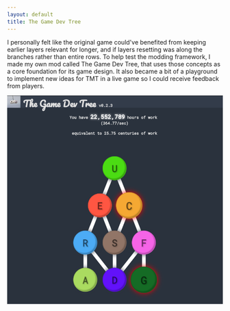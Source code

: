 ```yaml
---
layout: default
title: The Game Dev Tree
---
```

I personally felt like the original game could've benefited from keeping earlier layers relevant for longer, and if layers resetting was along the branches rather than entire rows. To help test the modding framework, I made my own mod called The Game Dev Tree, that uses those concepts as a core foundation for its game design. It also became a bit of a playground to implement new ideas for TMT in a live game so I could receive feedback from players.

[![](/assets/tmt-assets/screenshot.png)](http://thepaperpilot.org/gamedevtree/)
